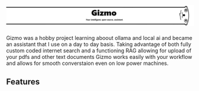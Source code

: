 ![Hi, i'm Gizmo.](/images/gizmorbg.png)
---
Gizmo was a hobby project learning aboout ollama and local ai and became an assistant that I use on a day to day basis. Taking advantage of both fully custom coded internet search and a functioning RAG allowing for upload of your pdfs and other text documents Gizmo works easily with your workflow and allows for smooth converstaion even on low power machines.

## Features